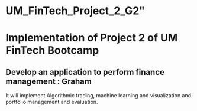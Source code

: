 # UM_FinTech_Project_2_G2"
# Implementation of Project 2 of UM FinTech Bootcamp

## Develop an application to perform finance management : Graham

It will implement Algorithmic trading, machine learning and visualization 
and portfolio management and evaluation.

